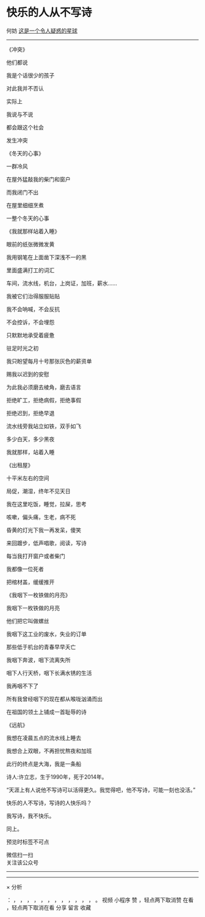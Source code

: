 #  快乐的人从不写诗

何妨  [ 这是一个令人疑惑的星球 ](javascript:void\(0\);)

__ _ _ _ _

  

《冲突》

  

他们都说

我是个话很少的孩子

对此我并不否认

  

实际上

我说与不说

都会跟这个社会

发生冲突

  

  

《冬天的心事》

一群冷风

在屋外猛敲我的柴门和窗户

而我闭门不出

在屋里细细烹煮

一整个冬天的心事

  

《我就那样站着入睡》

  

眼前的纸张微微发黄

我用钢笔在上面凿下深浅不一的黑

里面盛满打工的词汇

车间，流水线，机台，上岗证，加班，薪水……

  

我被它们治得服服贴贴

我不会呐喊，不会反抗

不会控诉，不会埋怨

  

只默默地承受着疲惫

驻足时光之初

我只盼望每月十号那张灰色的薪资单

赐我以迟到的安慰

  

为此我必须磨去棱角，磨去语言

拒绝旷工，拒绝病假，拒绝事假

拒绝迟到，拒绝早退

  

流水线旁我站立如铁，双手如飞

多少白天，多少黑夜

我就那样，站着入睡

  

  

  

《出租屋》

  

十平米左右的空间

局促，潮湿，终年不见天日

我在这里吃饭，睡觉，拉屎，思考

咳嗽，偏头痛，生老，病不死

昏黄的灯光下我一再发呆，傻笑

  

来回踱步，低声唱歌，阅读，写诗

每当我打开窗户或者柴门

我都像一位死者

把棺材盖，缓缓推开

  

  

《我咽下一枚铁做的月亮》

  

我咽下一枚铁做的月亮

他们把它叫做螺丝

  

我咽下这工业的废水，失业的订单

那些低于机台的青春早早夭亡

  

我咽下奔波，咽下流离失所

咽下人行天桥，咽下长满水锈的生活

我再咽不下了

所有我曾经咽下的现在都从喉咙汹涌而出

  

在祖国的领土上铺成一首耻辱的诗

  

  

《远航》  

  

我想在凌晨五点的流水线上睡去

我想合上双眼，不再担忧熬夜和加班

此行的终点是大海，我是一条船

  

  

诗人:许立志，生于1990年，死于2014年。

  

“天涯上有人说他不写诗可以活得更久。我觉得吧，他不写诗，可能一刻也没活。”

  

快乐的人不写诗，写诗的人快乐吗？

我写诗，我不快乐。

  

同上。

预览时标签不可点

微信扫一扫  
关注该公众号





****



****



×  分析

：  ，  ，  ，  ，  ，  ，  ，  ，  ，  ，  ，  ，  。  视频  小程序  赞  ，轻点两下取消赞  在看  ，轻点两下取消在看
分享  留言  收藏

